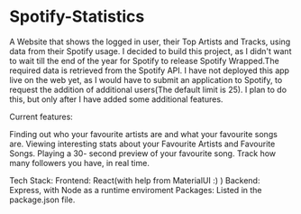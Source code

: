 # Spotify-Statistics

A Website that shows the logged in user, their Top Artists and Tracks, using data from their Spotify usage. I decided to build this project, as I didn't want to wait till the end of the year for Spotify to release Spotify Wrapped.The required data is retrieved from the Spotify API. I have not deployed this app live on the web yet, as I would have to submit an application to Spotify, to request the addition of additional users(The default limit is 25). I plan to do this, but only after I have added some additional features.

Current features:

Finding out who your favourite artists are and what your favourite songs are.
Viewing interesting stats about your Favourite Artists and Favourite Songs.
Playing a 30- second preview of your favourite song.
Track how many followers you have, in real time.

Tech Stack: 
Frontend: React(with help from MaterialUI :) )
Backend:  Express, with Node as a runtime enviroment
Packages: Listed in the package.json file.

